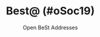 ---
layout: project
title: Best@ (#oSoc19)
subtitle: Open BeSt Addresses
key: best-at
thumb: /assets/img/projects/best-at.jpg
permalink: /projects/best-at
description: >-
    BeSt-Add (Belgian Streets & Addresses) are available as open data in XML. 
    With this project we made this dataset more accessible to the general public, converted it to other formats and promoted the use of it.
time_format: "%-d %b %Y"
started: 2019-07-01
ended: 2019-07-26
language: 
    - python:
        frameworks:
            - bokeh
            - pandas
            - numpy
            - datashader  
featured: true
status: done
links: 
    - type: github
      url: https://github.com/oSoc19/best
      text: Source
    - type: web
      url: https://osoc19.github.io/best/
      text: Overview
    - type: web
      url: https://2019.summerofcode.be/
      text: open Summer of code 2019
tags: 
    - open summer of code
    - csv
    - xml
    - open data
    - fod bosa
---